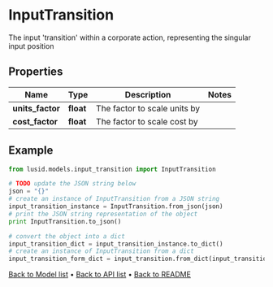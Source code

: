 # InputTransition

The input 'transition' within a corporate action, representing the singular input position

## Properties
Name | Type | Description | Notes
------------ | ------------- | ------------- | -------------
**units_factor** | **float** | The factor to scale units by | 
**cost_factor** | **float** | The factor to scale cost by | 

## Example

```python
from lusid.models.input_transition import InputTransition

# TODO update the JSON string below
json = "{}"
# create an instance of InputTransition from a JSON string
input_transition_instance = InputTransition.from_json(json)
# print the JSON string representation of the object
print InputTransition.to_json()

# convert the object into a dict
input_transition_dict = input_transition_instance.to_dict()
# create an instance of InputTransition from a dict
input_transition_form_dict = input_transition.from_dict(input_transition_dict)
```
[Back to Model list](../README.md#documentation-for-models) &#8226; [Back to API list](../README.md#documentation-for-api-endpoints) &#8226; [Back to README](../README.md)



